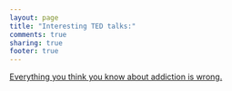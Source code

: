 ```yaml
---
layout: page
title: "Interesting TED talks:"
comments: true
sharing: true
footer: true
---
```



[Everything you think you know about addiction is wrong.](http://www.ted.com/talks/johann_hari_everything_you_think_you_know_about_addiction_is_wrong)
